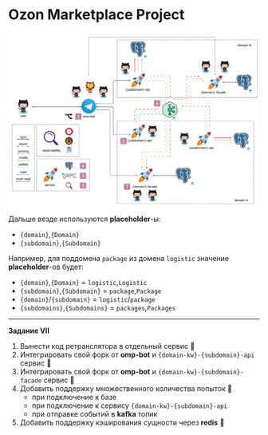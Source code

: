 # Ozon Marketplace Project

![schema](images/schema.png)

Дальше везде используются **placeholder**-ы:

- `{domain}`,`{Domain}`
- `{subdomain}`,`{Subdomain}`

Например, для поддомена `package` из домена `logistic` значение **placeholder**-ов будет:

- `{domain}`,`{Domain}` = `logistic`,`Logistic`
- `{subdomain}`,`{Subdomain}` = `package`,`Package`
- `{domain}`/`{subdomain}` = `logistic`/`package`
- `{subdomains}`,`{Subdomains}` = `packages`,`Packages`

---

**Задание VII**

1. Вынести код ретранслятора в отдельный сервис 💎
2. Интегрировать свой форк от **omp-bot** и `{domain-kw}-{subdomain}-api` сервис 💎
3. Интегрировать свой форк от **omp-bot** и `{domain-kw}-{subdomain}-facade` сервис 💎
4. Добавить поддержку множественного количества попыток 💎
    - при подключение к базе
    - при подключение к сервису `{domain-kw}-{subdomain}-api`
    - при отправке событий в **kafka** топик
5. Добавить поддержку кэширования сущности через **redis** 💎

